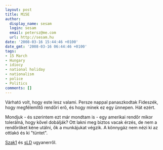 ```yaml
---
layout: post
title: M15E
author:
  display_name: sesam
  login: sesam
  email: petersz@me.com
  url: http://sesam.hu
date: '2008-03-16 15:44:46 +0100'
date_gmt: '2008-03-16 06:44:46 +0100'
tags:
- 15 March
- Hungary
- idiocy
- national holiday
- nationalism
- police
- Politics
comments: []
---
```


Várható volt, hogy este lesz valami. Persze nappal panaszkodtak Fideszék, hogy megfélemlítő rendőri erő, és hogy minek ez egy ünnepen. Hát ezért.

Mondjuk - és szerintem ezt már mondtam is - egy amerikai rendőr mikor tolerálná, hogy kővel dobálják? Ott lakni meg biztos vacak érzés, de nem a rendőröket kéne utálni, ők a munkájukat végzik. A könnygáz nem nézi ki az ottlakó és ki "tüntet".

[Szak1](http://szak1.freeblog.hu/archives/2008/03/16/Magyar_unnep) és [sLD](http://sld.interhost.hu/sld/index.php/2008/03/15/kedves-jezuska) ugyanerről.
